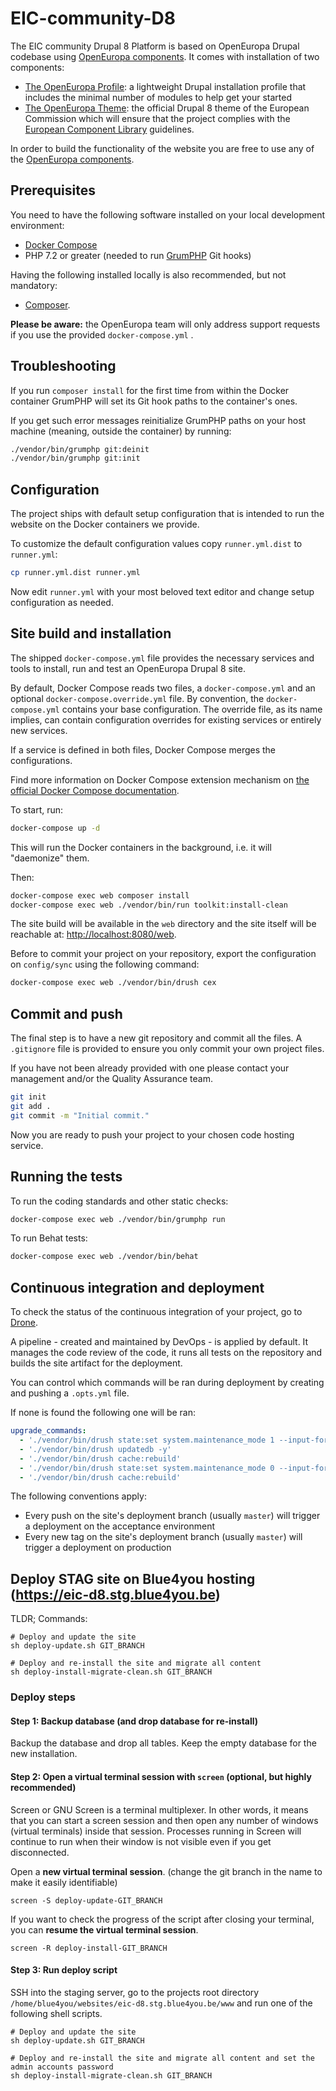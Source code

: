 # EIC-community-D8

The EIC community Drupal 8 Platform is based on OpenEuropa Drupal codebase using
[OpenEuropa components](https://github.com/openeuropa/documentation/blob/master/docs/openeuropa-components.md). It comes
with installation of two components:

- [The OpenEuropa Profile](https://github.com/openeuropa/oe_profile):
  a lightweight Drupal installation profile that includes the minimal number of modules to help get your started
- [The OpenEuropa Theme](https://github.com/openeuropa/oe_theme): the official Drupal 8 theme of the European Commission
  which will ensure that the project complies with
  the [European Component Library](https://github.com/ec-europa/europa-component-library)
  guidelines.

In order to build the functionality of the website you are free to use any of the
[OpenEuropa components](https://github.com/openeuropa/openeuropa/blob/master/docs/openeuropa-components.md).

## Prerequisites

You need to have the following software installed on your local development environment:

* [Docker Compose](https://docs.docker.com/compose/install/)
* PHP 7.2 or greater (needed to run [GrumPHP](https://github.com/phpro/grumphp) Git hooks)

Having the following installed locally is also recommended, but not mandatory:

* [Composer](https://getcomposer.org/doc/00-intro.md#installation-linux-unix-osx).

**Please be aware:** the OpenEuropa team will only address support requests if you use the provided `docker-compose.yml`
.

## Troubleshooting

If you run `composer install` for the first time from within the Docker container GrumPHP will set its Git hook paths to
the container's ones.

If you get such error messages reinitialize GrumPHP paths on your host machine
(meaning, outside the container) by running:

```bash
./vendor/bin/grumphp git:deinit
./vendor/bin/grumphp git:init
```

## Configuration

The project ships with default setup configuration that is intended to run the website on the Docker containers we
provide.

To customize the default configuration values copy `runner.yml.dist` to `runner.yml`:

```bash
cp runner.yml.dist runner.yml
```

Now edit `runner.yml` with your most beloved text editor and change setup configuration as needed.

## Site build and installation

The shipped `docker-compose.yml` file provides the necessary services and tools to install, run and test an OpenEuropa
Drupal 8 site.

By default, Docker Compose reads two files, a `docker-compose.yml` and an optional `docker-compose.override.yml` file.
By convention, the `docker-compose.yml`
contains your base configuration. The override file, as its name implies, can contain configuration overrides for
existing services or entirely new services.

If a service is defined in both files, Docker Compose merges the configurations.

Find more information on Docker Compose extension mechanism on
[the official Docker Compose documentation](https://docs.docker.com/compose/extends/).

To start, run:

```bash
docker-compose up -d
```

This will run the Docker containers in the background, i.e. it will "daemonize" them.

Then:

```bash
docker-compose exec web composer install
docker-compose exec web ./vendor/bin/run toolkit:install-clean
```

The site build will be available in the `web` directory and the site itself will be reachable
at: [http://localhost:8080/web](http://localhost:8080/web).

Before to commit your project on your repository, export the configuration on `config/sync`
using the following command:

```bash
docker-compose exec web ./vendor/bin/drush cex
```

## Commit and push

The final step is to have a new git repository and commit all the files. A
`.gitignore` file is provided to ensure you only commit your own project files.

If you have not been already provided with one please contact your management and/or the Quality Assurance team.

```bash
git init
git add .
git commit -m "Initial commit."
```

Now you are ready to push your project to your chosen code hosting service.

## Running the tests

To run the coding standards and other static checks:

```bash
docker-compose exec web ./vendor/bin/grumphp run
```

To run Behat tests:

```bash
docker-compose exec web ./vendor/bin/behat
```

## Continuous integration and deployment

To check the status of the continuous integration of your project, go to [Drone](https://drone.fpfis.eu/).

A pipeline - created and maintained by DevOps - is applied by default. It manages the code review of the code, it runs
all tests on the repository and builds the site artifact for the deployment.

You can control which commands will be ran during deployment by creating and pushing a `.opts.yml` file.

If none is found the following one will be ran:

```yml
upgrade_commands:
  - './vendor/bin/drush state:set system.maintenance_mode 1 --input-format=integer -y'
  - './vendor/bin/drush updatedb -y'
  - './vendor/bin/drush cache:rebuild'
  - './vendor/bin/drush state:set system.maintenance_mode 0 --input-format=integer -y'
  - './vendor/bin/drush cache:rebuild'
```

The following conventions apply:

- Every push on the site's deployment branch (usually `master`) will trigger a deployment on the acceptance environment
- Every new tag on the site's deployment branch (usually `master`) will trigger a deployment on production

## Deploy STAG site on Blue4you hosting (https://eic-d8.stg.blue4you.be)

TLDR; Commands:

```shell
# Deploy and update the site
sh deploy-update.sh GIT_BRANCH

# Deploy and re-install the site and migrate all content
sh deploy-install-migrate-clean.sh GIT_BRANCH
```

### Deploy steps

#### Step 1: Backup database (and drop database for re-install)

Backup the database and drop all tables. Keep the empty database for the new installation.

#### Step 2: Open a virtual terminal session with `screen` (optional, but highly recommended)

Screen or GNU Screen is a terminal multiplexer. In other words, it means that you can start a screen session and then
open any number of windows (virtual terminals) inside that session. Processes running in Screen will continue to run
when their window is not visible even if you get disconnected.

Open a **new virtual terminal session**. (change the git branch in the name to make it easily identifiable)

```shell
screen -S deploy-update-GIT_BRANCH
```

If you want to check the progress of the script after closing your terminal, you can **resume the virtual terminal
session**.

```shell
screen -R deploy-install-GIT_BRANCH
```

#### Step 3: Run deploy script

SSH into the staging server, go to the projects root directory `/home/blue4you/websites/eic-d8.stg.blue4you.be/www` and
run one of the following shell scripts.

```shell
# Deploy and update the site
sh deploy-update.sh GIT_BRANCH

# Deploy and re-install the site and migrate all content and set the admin accounts password
sh deploy-install-migrate-clean.sh GIT_BRANCH
```
